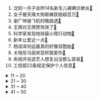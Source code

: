 1. 沈阳一月子会所14名新生儿被确诊肺炎[:link:](https://s.weibo.com/weibo?q=%23沈阳一月子会所14名新生儿被确诊肺炎%23&Refer=top)
2. 女子被天降大狗砸瘫获赔超百万[:link:](https://s.weibo.com/weibo?q=%23女子被天降大狗砸瘫获赔超百万%23&Refer=top)
3. 谢广坤谢飞机村晚路透[:link:](https://s.weibo.com/weibo?q=%23谢广坤谢飞机村晚路透%23&Refer=top)
4. 王牌对王牌贾玲哭了[:link:](https://s.weibo.com/weibo?q=%23王牌对王牌贾玲哭了%23&Refer=top)
5. 科学家发现地球最小爬行动物[:link:](https://s.weibo.com/weibo?q=%23科学家发现地球最小爬行动物%23&Refer=top)
6. 新年让爱近一点[:link:](https://s.weibo.com/weibo?q=%23新年让爱近一点%23&Refer=top)
7. 杨润泽何运晨真的好像双胞胎[:link:](https://s.weibo.com/weibo?q=%23杨润泽何运晨真的好像双胞胎%23&Refer=top)
8. 关晓彤马丽宋亚轩跳爱你[:link:](https://s.weibo.com/weibo?q=%23关晓彤马丽宋亚轩跳爱你%23&Refer=top)
9. 央视评劣迹艺人想复出没那么容易[:link:](https://s.weibo.com/weibo?q=%23央视评劣迹艺人想复出没那么容易%23&Refer=top)
10. 工信部22条规定保护个人信息[:link:](https://s.weibo.com/weibo?q=%23工信部22条规定保护个人信息%23&Refer=top)
<details>
<summary>11 ~ 20</summary>

11. 全球新冠疫苗接种量超新冠感染者总数[:link:](https://s.weibo.com/weibo?q=%23全球新冠疫苗接种量超新冠感染者总数%23&Refer=top)
12. 上海网约车超半数计程不精准[:link:](https://s.weibo.com/weibo?q=%23上海网约车超半数计程不精准%23&Refer=top)
13. 福奇警告变异新冠病毒可能在美国大流行[:link:](https://s.weibo.com/weibo?q=%23福奇警告变异新冠病毒可能在美国大流行%23&Refer=top)
14. 刘维模仿王一博[:link:](https://s.weibo.com/weibo?q=%23刘维模仿王一博%23&Refer=top)
15. 男子酒驾致朋友死亡同桌7人被判[:link:](https://s.weibo.com/weibo?q=%23男子酒驾致朋友死亡同桌7人被判%23&Refer=top)
16. 男子送7个月快递倒欠网点12万[:link:](https://s.weibo.com/weibo?q=%23男子送7个月快递倒欠网点12万%23&Refer=top)
17. 薛之谦悼念赵英俊[:link:](https://s.weibo.com/weibo?q=%23薛之谦悼念赵英俊%23&Refer=top)
18. 四川汶川一村庄给村民分红260万[:link:](https://s.weibo.com/weibo?q=%23四川汶川一村庄给村民分红260万%23&Refer=top)
19. 26款侵害用户权益行为APP[:link:](https://s.weibo.com/weibo?q=%2326款侵害用户权益行为APP%23&Refer=top)
20. 多地加强个人住房信贷管理[:link:](https://s.weibo.com/weibo?q=%23多地加强个人住房信贷管理%23&Refer=top)
</details>
<details>
<summary>21 ~ 30</summary>

21. 华晨宇再唱亲爱的小孩[:link:](https://s.weibo.com/weibo?q=%23华晨宇再唱亲爱的小孩%23&Refer=top)
22. 袁弘祝天下有情人终成兄妹[:link:](https://s.weibo.com/weibo?q=%23袁弘祝天下有情人终成兄妹%23&Refer=top)
23. 易烊千玺的字[:link:](https://s.weibo.com/weibo?q=%23易烊千玺的字%23&Refer=top)
24. 左小青空中劈叉[:link:](https://s.weibo.com/weibo?q=%23左小青空中劈叉%23&Refer=top)
25. 江南百景图倭寇[:link:](https://s.weibo.com/weibo?q=%23江南百景图倭寇%23&Refer=top)
26. 杨迪就是雕塑本人[:link:](https://s.weibo.com/weibo?q=%23杨迪就是雕塑本人%23&Refer=top)
27. 斗罗大陆[:link:](https://s.weibo.com/weibo?q=%23斗罗大陆%23&Refer=top)
28. 张柏芝 划水[:link:](https://s.weibo.com/weibo?q=%23张柏芝%20划水%23&Refer=top)
29. 郭艾伦摔倒[:link:](https://s.weibo.com/weibo?q=%23郭艾伦摔倒%23&Refer=top)
30. 圭亚那终止与台湾设办公室协议[:link:](https://s.weibo.com/weibo?q=%23圭亚那终止与台湾设办公室协议%23&Refer=top)
</details>
<details>
<summary>31 ~ 40</summary>

31. 小朋友道歉的时候嘴有多甜[:link:](https://s.weibo.com/weibo?q=%23小朋友道歉的时候嘴有多甜%23&Refer=top)
32. 汪小菲晒与子女合照[:link:](https://s.weibo.com/weibo?q=%23汪小菲晒与子女合照%23&Refer=top)
33. 毛不易多唱英文歌好吗[:link:](https://s.weibo.com/weibo?q=%23毛不易多唱英文歌好吗%23&Refer=top)
34. 上海严禁诱导一次性支付超3个月房租[:link:](https://s.weibo.com/weibo?q=%23上海严禁诱导一次性支付超3个月房租%23&Refer=top)
35. 中华白海豚现身广东阳江海域[:link:](https://s.weibo.com/weibo?q=%23中华白海豚现身广东阳江海域%23&Refer=top)
36. 永远的第一名[:link:](https://s.weibo.com/weibo?q=%23永远的第一名%23&Refer=top)
37. 琉璃决定反击[:link:](https://s.weibo.com/weibo?q=%23琉璃决定反击%23&Refer=top)
38. 距过年还有5天[:link:](https://s.weibo.com/weibo?q=%23距过年还有5天%23&Refer=top)
39. 演艺人员不得在营业性演出假唱[:link:](https://s.weibo.com/weibo?q=%23演艺人员不得在营业性演出假唱%23&Refer=top)
40. 天问一号传回首幅火星图[:link:](https://s.weibo.com/weibo?q=%23天问一号传回首幅火星图%23&Refer=top)
</details>
<details>
<summary>41 ~ 50</summary>

41. 百变大咖秀[:link:](https://s.weibo.com/weibo?q=%23百变大咖秀%23&Refer=top)
42. 旺达幻视[:link:](https://s.weibo.com/weibo?q=%23旺达幻视%23&Refer=top)
43. 西安一村庄千户分红2290万[:link:](https://s.weibo.com/weibo?q=%23西安一村庄千户分红2290万%23&Refer=top)
44. 我的小确幸[:link:](https://s.weibo.com/weibo?q=%23我的小确幸%23&Refer=top)
45. 外交部回应拜登称中国是最严峻竞争对手[:link:](https://s.weibo.com/weibo?q=%23外交部回应拜登称中国是最严峻竞争对手%23&Refer=top)
46. 澳洲打人[:link:](https://s.weibo.com/weibo?q=%23澳洲打人%23&Refer=top)
47. 中国春秋时期已有男性美白化妆品[:link:](https://s.weibo.com/weibo?q=%23中国春秋时期已有男性美白化妆品%23&Refer=top)
48. 过劳死问题困扰日本社会[:link:](https://s.weibo.com/weibo?q=%23过劳死问题困扰日本社会%23&Refer=top)
49. 斗罗大陆花絮[:link:](https://s.weibo.com/weibo?q=%23斗罗大陆花絮%23&Refer=top)
50. 王牌对王牌[:link:](https://s.weibo.com/weibo?q=%23王牌对王牌%23&Refer=top)
</details>